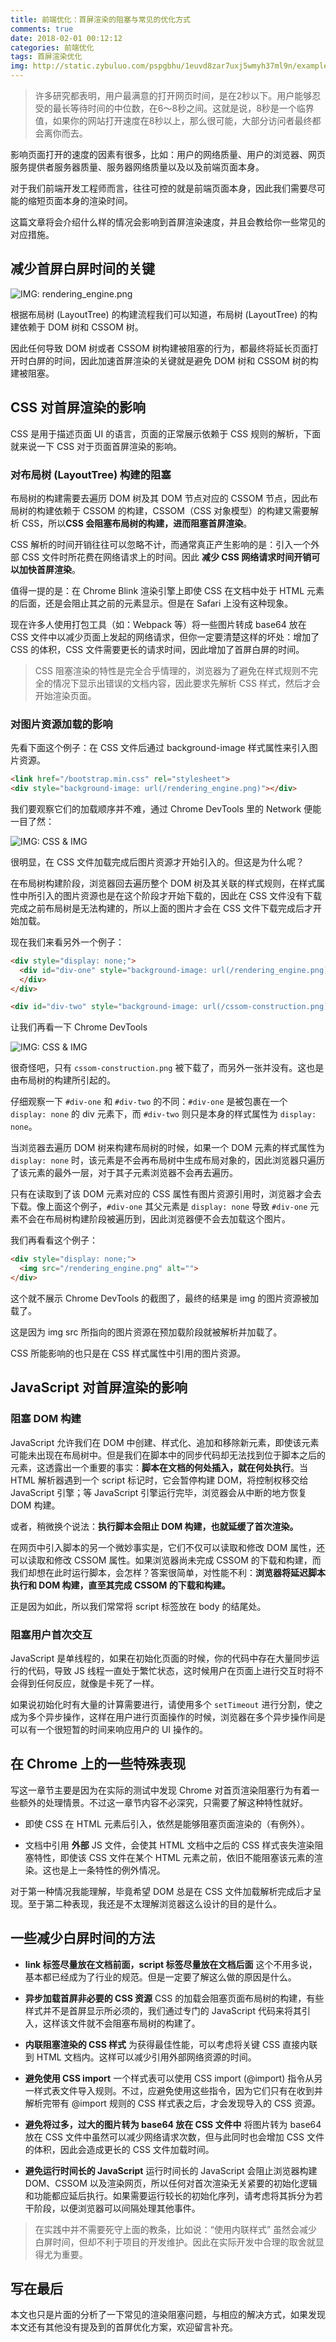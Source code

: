 ```yaml
---
title: 前端优化：首屏渲染的阻塞与常见的优化方式
comments: true
date: 2018-02-01 00:12:12
categories: 前端优化
tags: 首屏渲染优化
img: http://static.zybuluo.com/pspgbhu/1euvd8zar7uxj5wmyh37ml9n/example.png
---
```


> 许多研究都表明，用户最满意的打开网页时间，是在2秒以下。用户能够忍受的最长等待时间的中位数，在6～8秒之间。这就是说，8秒是一个临界值，如果你的网站打开速度在8秒以上，那么很可能，大部分访问者最终都会离你而去。

影响页面打开的速度的因素有很多，比如：用户的网络质量、用户的浏览器、网页服务提供者服务器质量、服务器网络质量以及以及前端页面本身。

对于我们前端开发工程师而言，往往可控的就是前端页面本身，因此我们需要尽可能的缩短页面本身的渲染时间。

这篇文章将会介绍什么样的情况会影响到首屏渲染速度，并且会教给你一些常见的对应措施。

## 减少首屏白屏时间的关键

![IMG: rendering_engine.png](http://static.zybuluo.com/pspgbhu/ctzy2ly522jg8pmif91qp9v2/rendering_engine.png)

根据布局树 (LayoutTree) 的构建流程我们可以知道，布局树 (LayoutTree) 的构建依赖于 DOM 树和 CSSOM 树。

因此任何导致 DOM 树或者 CSSOM 树构建被阻塞的行为，都最终将延长页面打开时白屏的时间，因此加速首屏渲染的关键就是避免 DOM 树和 CSSOM 树的构建被阻塞。

## CSS 对首屏渲染的影响

CSS 是用于描述页面 UI 的语言，页面的正常展示依赖于 CSS 规则的解析，下面就来说一下 CSS 对于页面首屏渲染的影响。

### 对布局树 (LayoutTree) 构建的阻塞

布局树的构建需要去遍历 DOM 树及其 DOM 节点对应的 CSSOM 节点，因此布局树的构建依赖于 CSSOM 的构建，CSSOM（CSS 对象模型）的构建又需要解析 CSS，所以**CSS 会阻塞布局树的构建，进而阻塞首屏渲染**。

CSS 解析的时间开销往往可以忽略不计，而通常真正产生影响的是：引入一个外部 CSS 文件时所花费在网络请求上的时间。因此 **减少 CSS 网络请求时间开销可以加快首屏渲染**。

值得一提的是：在 Chrome Blink 渲染引擎上即使 CSS 在文档中处于 HTML 元素的后面，还是会阻止其之前的元素显示。但是在 Safari 上没有这种现象。

现在许多人使用打包工具（如：Webpack 等）将一些图片转成 base64 放在 CSS 文件中以减少页面上发起的网络请求，但你一定要清楚这样的坏处：增加了 CSS 的体积，CSS 文件需要更长的请求时间，因此增加了首屏白屏的时间。

> CSS 阻塞渲染的特性是完全合乎情理的，浏览器为了避免在样式规则不完全的情况下显示出错误的文档内容，因此要求先解析 CSS 样式，然后才会开始渲染页面。

### 对图片资源加载的影响

先看下面这个例子：在 CSS 文件后通过 background-image 样式属性来引入图片资源。

```html
<link href="/bootstrap.min.css" rel="stylesheet">
<div style="background-image: url(/rendering_engine.png)"></div>
```

我们要观察它们的加载顺序并不难，通过 Chrome DevTools 里的 Network 便能一目了然：

![IMG: CSS & IMG][1]

很明显，在 CSS 文件加载完成后图片资源才开始引入的。但这是为什么呢？

在布局树构建阶段，浏览器回去遍历整个 DOM 树及其关联的样式规则，在样式属性中所引入的图片资源也是在这个阶段才开始下载的，因此在 CSS 文件没有下载完成之前布局树是无法构建的，所以上面的图片才会在 CSS 文件下载完成后才开始加载。

现在我们来看另外一个例子：

```html
<div style="display: none;">
  <div id="div-one" style="background-image: url(/rendering_engine.png)">
  </div>
</div>

<div id="div-two" style="background-image: url(/cssom-construction.png)"></div>
```
让我们再看一下 Chrome DevTools

![IMG: CSS & IMG][2]

很奇怪吧，只有 `cssom-construction.png` 被下载了，而另外一张并没有。这也是由布局树的构建所引起的。

仔细观察一下 `#div-one` 和 `#div-two` 的不同：`#div-one` 是被包裹在一个 `display: none` 的 div 元素下，而 `#div-two` 则只是本身的样式属性为 `display: none`。

当浏览器去遍历 DOM 树来构建布局树的时候，如果一个 DOM 元素的样式属性为 `display: none` 时，该元素是不会再布局树中生成布局对象的，因此浏览器只遍历了该元素的最外一层，对于其子元素浏览器不会再去遍历。

只有在读取到了该 DOM 元素对应的 CSS 属性有图片资源引用时，浏览器才会去下载。像上面这个例子，`#div-one` 其父元素是 `display: none` 导致 `#div-one` 元素不会在布局树构建阶段被遍历到，因此浏览器便不会去加载这个图片。

我们再看看这个例子：

```html
<div style="display: none;">
  <img src="/rendering_engine.png" alt="">
</div>
```
这个就不展示 Chrome DevTools 的截图了，最终的结果是 img 的图片资源被加载了。

这是因为 img src 所指向的图片资源在预加载阶段就被解析并加载了。

CSS 所能影响的也只是在 CSS 样式属性中引用的图片资源。

## JavaScript 对首屏渲染的影响

### 阻塞 DOM 构建

JavaScript 允许我们在 DOM 中创建、样式化、追加和移除新元素，即使该元素可能未出现在布局树中。但是我们在脚本中的同步代码却无法找到位于脚本之后的元素，这透露出一个重要的事实：**脚本在文档的何处插入，就在何处执行**。当 HTML 解析器遇到一个 script 标记时，它会暂停构建 DOM，将控制权移交给 JavaScript 引擎；等 JavaScript 引擎运行完毕，浏览器会从中断的地方恢复 DOM 构建。

或者，稍微换个说法：**执行脚本会阻止 DOM 构建，也就延缓了首次渲染。**

在网页中引入脚本的另一个微妙事实是，它们不仅可以读取和修改 DOM 属性，还可以读取和修改 CSSOM 属性。如果浏览器尚未完成 CSSOM 的下载和构建，而我们却想在此时运行脚本，会怎样？答案很简单，对性能不利：**浏览器将延迟脚本执行和 DOM 构建，直至其完成 CSSOM 的下载和构建。**

正是因为如此，所以我们常常将 script 标签放在 body 的结尾处。

### 阻塞用户首次交互

JavaScript 是单线程的，如果在初始化页面的时候，你的代码中存在大量同步运行的代码，导致 JS 线程一直处于繁忙状态，这时候用户在页面上进行交互时将不会得到任何反应，就像是卡死了一样。

如果说初始化时有大量的计算需要进行，请使用多个 `setTimeout` 进行分割，使之成为多个异步操作，这样在用户进行页面操作的时候，浏览器在多个异步操作间是可以有一个很短暂的时间来响应用户的 UI 操作的。

## 在 Chrome 上的一些特殊表现

写这一章节主要是因为在实际的测试中发现 Chrome 对首页渲染阻塞行为有着一些额外的处理情景。不过这一章节内容不必深究，只需要了解这种特性就好。

- 即使 CSS 在 HTML 元素后引入，依然是能够阻塞页面渲染的（有例外）。

- 文档中引用 **外部** JS 文件，会使其 HTML 文档中之后的 CSS 样式丧失渲染阻塞特性，即使该 CSS 文件在某个 HTML 元素之前，依旧不能阻塞该元素的渲染。这也是上一条特性的例外情况。

对于第一种情况我能理解，毕竟希望 DOM 总是在 CSS 文件加载解析完成后才呈现。至于第二种表现，我还是不太理解浏览器这么设计的目的是什么。

## 一些减少白屏时间的方法

- **link 标签尽量放在文档前面，script 标签尽量放在文档后面**
  这个不用多说，基本都已经成为了行业的规范。但是一定要了解这么做的原因是什么。

- **异步加载首屏非必要的 CSS 资源**
  CSS 的加载会阻塞页面布局树的构建，有些样式并不是首屏显示所必须的，我们通过专门的 JavaScript 代码来将其引入，这样该文件就不会阻塞布局树的构建了。

- **内联阻塞渲染的 CSS 样式**
  为获得最佳性能，可以考虑将关键 CSS 直接内联到 HTML 文档内。这样可以减少引用外部网络资源的时间。

- **避免使用 CSS import**
    一个样式表可以使用 CSS import (@import) 指令从另一样式表文件导入规则。不过，应避免使用这些指令，因为它们只有在收到并解析完带有 @import 规则的 CSS 样式表之后，才会发现导入的 CSS 资源。

- **避免将过多，过大的图片转为 base64 放在 CSS 文件中**
  将图片转为 base64 放在 CSS 文件中虽然可以减少网络请求次数，但与此同时也会增加 CSS 文件的体积，因此会造成更长的 CSS 文件加载时间。

- **避免运行时间长的 JavaScript**
    运行时间长的 JavaScript 会阻止浏览器构建 DOM、CSSOM 以及渲染网页，所以任何对首次渲染无关紧要的初始化逻辑和功能都应延后执行。如果需要运行较长的初始化序列，请考虑将其拆分为若干阶段，以便浏览器可以间隔处理其他事件。

> 在实践中并不需要死守上面的教条，比如说：“使用内联样式” 虽然会减少白屏时间，但却不利于项目的开发维护。因此在实际开发中合理的取舍就显得尤为重要。

## 写在最后

本文也只是片面的分析了一下常见的渲染阻塞问题，与相应的解决方式，如果发现本文还有其他没有提及到的首屏优化方案，欢迎留言补充。

  [1]: http://static.zybuluo.com/pspgbhu/9qjyb7f6dmyuf1mdhfigpakv/%E5%B1%8F%E5%B9%95%E5%BF%AB%E7%85%A7%202018-01-31%20%E4%B8%8A%E5%8D%881.04.01.png
  [2]: http://static.zybuluo.com/pspgbhu/1euvd8zar7uxj5wmyh37ml9n/example.png
